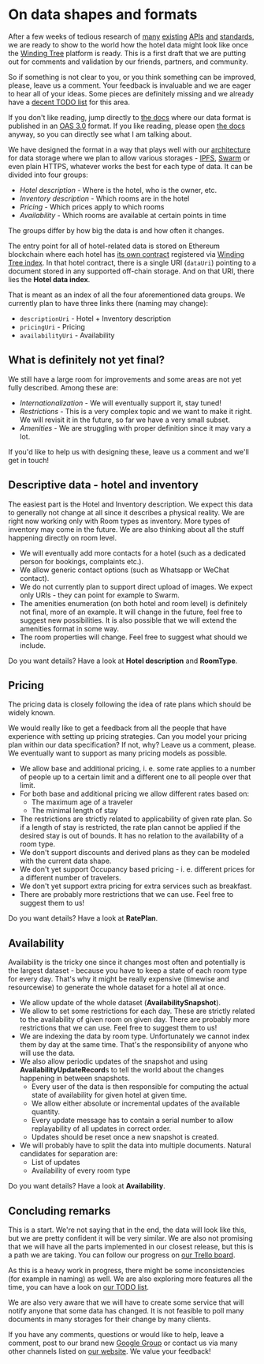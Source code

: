 # On data shapes and formats

After a few weeks of tedious research of [many](https://expediaconnectivity.com/apis/product-management/product-api/reference.html)
[existing](https://connect.booking.com/user_guide/site/en-US/user_guide.html?lang=en)
[APIs](https://developer.sabre.com/sabre_hospitality/apis/soap_apis/hotel/channel_connect/ari)
[and](https://www.htng.org/page/technical_specs?)
[standards](https://schemas.liquid-technologies.com/OpenTravel/2008B/),
we are ready to show to the world how the hotel data might look like once
the [Winding Tree](https://windingtree.com/) platform is ready. This is a first draft
that we are putting out for comments and validation by our friends, partners, and community.

So if something is not clear to you, or you think something can be
improved, please, leave us a comment. Your feedback is invaluable and we
are eager to hear all of your ideas. Some pieces are definitely missing
and we already have a [decent TODO list](https://github.com/windingtree/wiki/issues/28)
for this area.

If you don't like reading, jump directly to [the docs](https://windingtree.github.io/docs/swagger-ui/)
where our data format is published in an [OAS 3.0](https://github.com/OAI/OpenAPI-Specification) format.
If you like reading, please open [the docs](https://windingtree.github.io/docs/swagger-ui/)
anyway, so you can directly see what I am talking about.

We have designed the format in a way that plays well with our
[architecture](https://blog.windingtree.com/hotel-distribution-architecture-49ead97f7cff)
for data storage where we plan to allow various storages - [IPFS](https://ipfs.io/),
[Swarm](http://swarm-guide.readthedocs.io/en/latest/introduction.html)
or even plain HTTPS, whatever works the best for each type of data. It
can be divided into four groups:

- *Hotel description* - Where is the hotel, who is the owner, etc.
- *Inventory description* - Which rooms are in the hotel
- *Pricing* - Which prices apply to which rooms
- *Availability* - Which rooms are available at certain points in time

The groups differ by how big the data is and how often it changes.

The entry point for all of hotel-related data is stored on Ethereum blockchain
where each hotel has [its own contract](https://github.com/windingtree/wt-contracts/blob/proposal/next/contracts/hotel/Hotel.sol)
registered via [Winding Tree index](https://github.com/windingtree/wt-contracts/blob/proposal/next/contracts/WTIndex.sol#L63).
In that hotel contract, there is a single URI (`dataUri`) pointing to a document stored in any
supported off-chain storage. And on that URI, there lies the **Hotel data index**.

That is meant as an index of all the four aforementioned data groups. We currently plan
to have three links there (naming may change):

- `descriptionUri` - Hotel + Inventory description
- `pricingUri` - Pricing
- `availabilityUri` - Availability

## What is definitely not yet final?

We still have a large room for improvements and some areas are not yet fully described.
Among these are:

- *Internationalization* - We will eventually support it, stay tuned!
- *Restrictions* - This is a very complex topic and we want to make it right.
We will revisit it in the future, so far we have a very small subset.
- *Amenities* - We are struggling with proper definition since it may vary a lot.

If you'd like to help us with designing these, leave us a comment and we'll get in touch!

## Descriptive data - hotel and inventory

The easiest part is the Hotel and Inventory description. We expect this
data to generally not change at all since it describes a physical reality.
We are right now working only with Room types as inventory. More types of
inventory may come in the future. We are also thinking about all the stuff
happening directly on room level.

- We will eventually add more contacts for a hotel (such as a dedicated person
  for bookings, complaints etc.).
- We allow generic contact options (such as Whatsapp or WeChat contact).
- We do not currently plan to support direct upload of images. We expect only
URIs - they can point for example to Swarm.
- The amenities enumeration (on both hotel and room level) is definitely not
final, more of an example. It will change in the future, feel free to suggest
new possibilities. It is also possible that we will extend the amenities
format in some way.
- The room properties will change. Feel free to suggest what should we include.

Do you want details? Have a look at **Hotel description** and **RoomType**.

## Pricing

The pricing data is closely following the idea of rate plans which should be
widely known.

We would really like to get a feedback from all the people that have experience
with setting up pricing strategies. Can you model your pricing plan within our
data specification? If not, why? Leave us a comment, please. We eventually want
to support as many pricing models as possible.

- We allow base and additional pricing, i. e. some rate applies to a number
of people up to a certain limit and a different one to all people over that
limit.
- For both base and additional pricing we allow different rates based on:
    - The maximum age of a traveler
    - The minimal length of stay
- The restrictions are strictly related to applicability of given rate plan.
So if a length of stay is restricted, the rate plan cannot be applied if the
desired stay is out of bounds. It has no relation to the availability of a room
type.
- We don't support discounts and derived plans as they can be modeled with
the current data shape.
- We don't yet support Occupancy based pricing - i. e. different prices for
a different number of travelers.
- We don't yet support extra pricing for extra services such as breakfast.
- There are probably more restrictions that we can use. Feel free to suggest
them to us!

Do you want details? Have a look at **RatePlan**.

## Availability

Availability is the tricky one since it changes most often and potentially is
the largest dataset - because you have to keep a state of each room type for every day.
That's why it might be really expensive (timewise and resourcewise) to generate
the whole dataset for a hotel all at once.

- We allow update of the whole dataset (**AvailabilitySnapshot**).
- We allow to set some restrictions for each day. These are strictly related
to the availability of given room on given day. There are probably more restrictions
that we can use. Feel free to suggest them to us!
- We are indexing the data by room type. Unfortunately we cannot index them by day
at the same time. That's the responsibility of anyone who will use the data.
- We also allow periodic updates of the snapshot and using **AvailabilityUpdateRecord**s
to tell the world about the changes happening in between snapshots.
    - Every user of the data is then responsible for computing the actual state
    of availability for given hotel at given time.
    - We allow either absolute or incremental updates of the available quantity.
    - Every update message has to contain a serial number to allow replayability
    of all updates in correct order.
    - Updates should be reset once a new snapshot is created.
- We will probably have to split the data into multiple documents. Natural candidates
for separation are:
    - List of updates
    - Availability of every room type

Do you want details? Have a look at **Availability**.

## Concluding remarks

This is a start. We're not saying that in the end, the data will look like this,
but we are pretty confident it will be very similar. We are also not promising
that we will have all the parts implemented in our closest release, but this is a
path we are taking. You can follow our progress on
[our Trello board](https://trello.com/b/ZREEkuOX/winding-tree-work-in-progress).

As this is a heavy work in progress, there might be some inconsistencies (for example
in naming) as well. We are also exploring more features all the time, you can have
a look on [our TODO list](https://github.com/windingtree/wiki/issues/28).

We are also very aware that we will have to create some service that will notify
anyone that some data has changed. It is not feasible to poll many documents in many
storages for their change by many clients.

If you have any comments, questions or would like to help, leave a comment,
post to our brand new [Google Group](https://groups.google.com/forum/#!forum/windingtree)
or contact us via many other channels listed on [our website](https://windingtree.com/).
We value your feedback!
